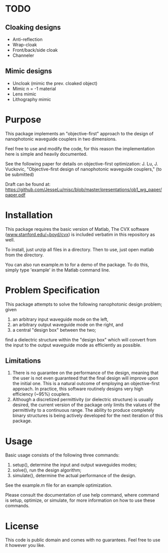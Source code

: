 TODO
====

Cloaking designs
----------------

*   Anti-reflection
*   Wrap-cloak
*   Front/back/side cloak
*   Channeler

Mimic designs
-------------

*   Uncloak (mimic the prev. cloaked object)
*   Mimic n = -1 material
*   Lens mimic
*   Lithography mimic


Purpose
=======

This package implements an "objective-first" approach to
the design of nanophotonic waveguide couplers in two dimensions.

Feel free to use and modify the code, for this reason
the implementation here is simple and heavily documented.

See the following paper for details on objective-first optimization:
    J. Lu, J. Vuckovic, 
    "Objective-first design of nanophotonic waveguide couplers," 
    (to be submitted)

Draft can be found at:
https://github.com/JesseLu/misc/blob/master/presentations/ob1_wg_paper/paper.pdf


Installation
============

This package requires the basic version of Matlab,
The CVX software (www.stanford.edu/~boyd/cvx)
is included verbatim in this repository as well.

To install, just unzip all files in a directory.
Then to use, just open matlab from the directory.

You can also run example.m to for a demo of the package.
To do this, simply type 'example' in the Matlab command line.


Problem Specification
=====================

This package attempts to solve the following nanophotonic design problem; given

1.  an arbitrary input waveguide mode on the left,
1.  an arbitrary output waveguide mode on the right, and
1.  a central "design box" between the two; 

find a dielectric structure within the "design box" which will convert from 
the input to the output waveguide mode as efficiently as possible.


Limitations
-----------

1.  There is no guarantee on the performance of the design, meaning that
    the user is not even guaranteed that the final design will improve upon
    the initial one.
    This is a natural outcome of employing an objective-first approach.
    In practice, this software routinely designs very high efficiency 
    (~95%) couplers.
1.  Although a discretized permittivity (or dielectric structure)
    is usually desired, the current version of the package only limits the
    values of the permittivity to a continuous range.
    The ability to produce completely binary structures is being actively
    developed for the next iteration of this package.


Usage
=====

Basic usage consists of the following three commands:

1.  setup(), determine the input and output waveguides modes;
1.  solve(), run the design algorithm;
1.  simulate(), determine the actual performance of the design.

See the example.m file for an example optimization.

Please consult the documentation of use help command, 
where command is setup, optimize, or simulate, 
for more information on how to use these commands.


License
=======

This code is public domain and comes with no guarantees. 
Feel free to use it however you like.

